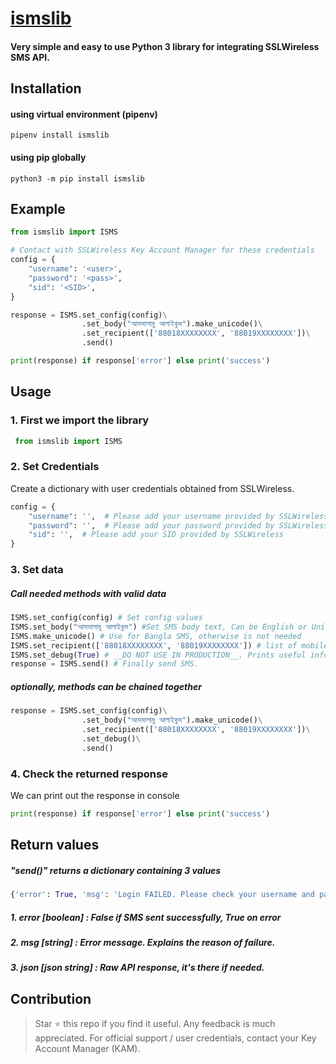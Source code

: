 # [ismslib](https://pypi.org/project/ismslib/)
#### Very simple and easy to use Python 3 library for integrating SSLWireless SMS API.


## Installation
#### using virtual environment (pipenv)
```shell script
pipenv install ismslib
```
#### using pip globally
```shell script
python3 -m pip install ismslib
```


## Example
```python
from ismslib import ISMS

# Contact with SSLWireless Key Account Manager for these credentials
config = {
    "username": '<user>',
    "password": '<pass>',
    "sid": '<SID>',
}

response = ISMS.set_config(config)\
                .set_body("আসসালামু আলাইকুম").make_unicode()\
                .set_recipient(['88018XXXXXXXX', '88019XXXXXXXX'])\
                .send()

print(response) if response['error'] else print('success')

```


## Usage
### 1. First we import the library
```python
 from ismslib import ISMS
```
### 2. Set Credentials
Create a dictionary with user credentials obtained from SSLWireless.
```python
config = {
    "username": '',  # Please add your username provided by SSLWireless
    "password": '',  # Please add your password provided by SSLWireless
    "sid": '',  # Please add your SID provided by SSLWireless
}
```
### 3. Set data
##### Call needed methods with valid data
```python
ISMS.set_config(config) # Set config values
ISMS.set_body("আসসালামু আলাইকুম") #Set SMS body text, Can be English or Unicode Bangla
ISMS.make_unicode() # Use for Bangla SMS, otherwise is not needed
ISMS.set_recipient(['88018XXXXXXXX', '88019XXXXXXXX']) # list of mobile numbers to send to
ISMS.set_debug(True) # __DO NOT USE IN PRODUCTION__. Prints useful information on console.
response = ISMS.send() # Finally send SMS.
```

##### optionally, methods can be chained together 
```python
response = ISMS.set_config(config)\
                .set_body("আসসালামু আলাইকুম").make_unicode()\
                .set_recipient(['88018XXXXXXXX', '88019XXXXXXXX'])\
                .set_debug()\
                .send()
```

### 4. Check the returned response
We can print out the response in console
```python
print(response) if response['error'] else print('success')
```


## Return values
##### "send()" returns a dictionary containing 3 values
```python
{'error': True, 'msg': 'Login FAILED. Please check your username and password.', 'json': '{"REPLY": {"PARAMETER": "OK", "LOGIN": "FAIL"}}'}
```
##### 1. error [boolean] : False if SMS sent successfully, True on error
##### 2. msg [string] : Error message. Explains the reason of failure.
##### 3. json [json string] : Raw API response, it's there if needed.

## Contribution
> Star ⭐ this repo if you find it useful. Any feedback is much appreciated. For official support / user credentials, contact your Key Account Manager (KAM). 
